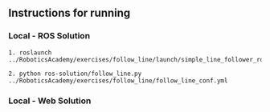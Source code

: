 
## Instructions for running

### Local - ROS Solution

```
1. roslaunch ../RoboticsAcademy/exercises/follow_line/launch/simple_line_follower_ros.launch

2. python ros-solution/follow_line.py ../RoboticsAcademy/exercises/follow_line/follow_line_conf.yml
```

### Local - Web Solution